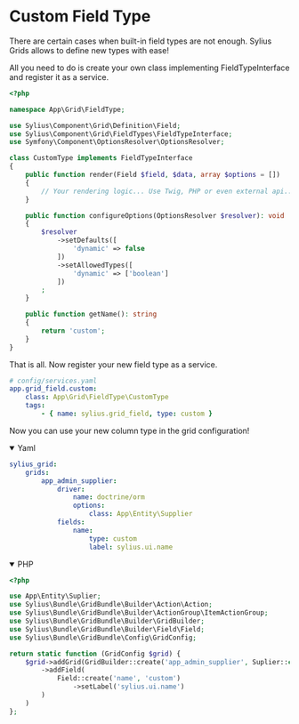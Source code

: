 Custom Field Type
=================

There are certain cases when built-in field types are not enough. Sylius
Grids allows to define new types with ease!

All you need to do is create your own class implementing
FieldTypeInterface and register it as a service.

```php
<?php

namespace App\Grid\FieldType;

use Sylius\Component\Grid\Definition\Field;
use Sylius\Component\Grid\FieldTypes\FieldTypeInterface;
use Symfony\Component\OptionsResolver\OptionsResolver;

class CustomType implements FieldTypeInterface
{
    public function render(Field $field, $data, array $options = [])
    {
        // Your rendering logic... Use Twig, PHP or even external api...
    }

    public function configureOptions(OptionsResolver $resolver): void
    {
        $resolver
            ->setDefaults([
                'dynamic' => false
            ])
            ->setAllowedTypes([
                'dynamic' => ['boolean']
            ])
        ;
    }

    public function getName(): string
    {
        return 'custom';
    }
}
```

That is all. Now register your new field type as a service.

```yaml
# config/services.yaml
app.grid_field.custom:
    class: App\Grid\FieldType\CustomType
    tags:
        - { name: sylius.grid_field, type: custom }
```

Now you can use your new column type in the grid configuration!

<details open><summary>Yaml</summary>

```yaml
sylius_grid:
    grids:
        app_admin_supplier:
            driver:
                name: doctrine/orm
                options:
                    class: App\Entity\Supplier
            fields:
                name:
                    type: custom
                    label: sylius.ui.name
```

</details>

<details open><summary>PHP</summary>

```php
<?php

use App\Entity\Suplier;
use Sylius\Bundle\GridBundle\Builder\Action\Action;
use Sylius\Bundle\GridBundle\Builder\ActionGroup\ItemActionGroup;
use Sylius\Bundle\GridBundle\Builder\GridBuilder;
use Sylius\Bundle\GridBundle\Builder\Field\Field;
use Sylius\Bundle\GridBundle\Config\GridConfig;

return static function (GridConfig $grid) {
    $grid->addGrid(GridBuilder::create('app_admin_supplier', Suplier::class)
        ->addField(
            Field::create('name', 'custom')
                ->setLabel('sylius.ui.name')
        )
    )
};
```

</details>
